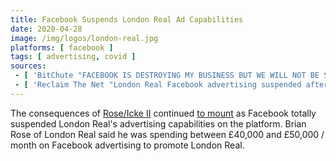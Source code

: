 ```yaml
---
title: Facebook Suspends London Real Ad Capabilities
date: 2020-04-28
image: /img/logos/london-real.jpg
platforms: [ facebook ]
tags: [ advertising, covid ]
sources:
 - [ 'BitChute "FACEBOOK IS DESTROYING MY BUSINESS BUT WE WILL NOT BE SILENCED & WE WILL NOT BE CENSORED 🤐👊🌍" by London Real (29 Apr 2020)', 'https://www.bitchute.com/video/fdx90-hBwME/' ]
 - [ 'Reclaim The Net "London Real Facebook advertising suspended after airing interview with David Icke" by Cindy Harper (28 Apr 2020)', 'https://reclaimthenet.org/london-real-facebook-advertising-suspended-david-icke/' ]
---
```


The consequences of [Rose/Icke II](/events/youtube-removes-rose-icke-ii/)
continued [to
mount](/events/london-real-gets-content-removed-from-several-major-platforms/)
as Facebook totally suspended London Real's advertising capabilities on the
platform. Brian Rose of London Real said he was spending between £40,000 and
£50,000 / month on Facebook advertising to promote London Real.
